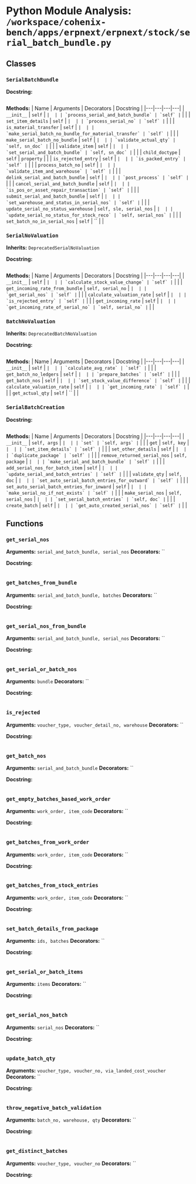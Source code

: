# Python Module Analysis: `/workspace/cohenix-bench/apps/erpnext/erpnext/stock/serial_batch_bundle.py`

## Classes

### `SerialBatchBundle`


**Docstring:**
```

```

**Methods:**
| Name | Arguments | Decorators | Docstring |
|---|---|---|---|
| `__init__` | `self` | `` |  |
| `process_serial_and_batch_bundle` | `self` | `` |  |
| `set_item_details` | `self` | `` |  |
| `process_serial_no` | `self` | `` |  |
| `is_material_transfer` | `self` | `` |  |
| `make_serial_batch_no_bundle_for_material_transfer` | `self` | `` |  |
| `make_serial_batch_no_bundle` | `self` | `` |  |
| `validate_actual_qty` | `self, sn_doc` | `` |  |
| `validate_item` | `self` | `` |  |
| `set_serial_and_batch_bundle` | `self, sn_doc` | `` |  |
| `child_doctype` | `self` | `property` |  |
| `is_rejected_entry` | `self` | `` |  |
| `is_packed_entry` | `self` | `` |  |
| `process_batch_no` | `self` | `` |  |
| `validate_item_and_warehouse` | `self` | `` |  |
| `delink_serial_and_batch_bundle` | `self` | `` |  |
| `post_process` | `self` | `` |  |
| `cancel_serial_and_batch_bundle` | `self` | `` |  |
| `is_pos_or_asset_repair_transaction` | `self` | `` |  |
| `submit_serial_and_batch_bundle` | `self` | `` |  |
| `set_warehouse_and_status_in_serial_nos` | `self` | `` |  |
| `update_serial_no_status_warehouse` | `self, sle, serial_nos` | `` |  |
| `update_serial_no_status_for_stock_reco` | `self, serial_nos` | `` |  |
| `set_batch_no_in_serial_nos` | `self` | `` |  |


### `SerialNoValuation`
**Inherits:** `DeprecatedSerialNoValuation`


**Docstring:**
```

```

**Methods:**
| Name | Arguments | Decorators | Docstring |
|---|---|---|---|
| `__init__` | `self` | `` |  |
| `calculate_stock_value_change` | `self` | `` |  |
| `get_incoming_rate_from_bundle` | `self, serial_no` | `` |  |
| `get_serial_nos` | `self` | `` |  |
| `calculate_valuation_rate` | `self` | `` |  |
| `is_rejected_entry` | `self` | `` |  |
| `get_incoming_rate` | `self` | `` |  |
| `get_incoming_rate_of_serial_no` | `self, serial_no` | `` |  |


### `BatchNoValuation`
**Inherits:** `DeprecatedBatchNoValuation`


**Docstring:**
```

```

**Methods:**
| Name | Arguments | Decorators | Docstring |
|---|---|---|---|
| `__init__` | `self` | `` |  |
| `calculate_avg_rate` | `self` | `` |  |
| `get_batch_no_ledgers` | `self` | `` |  |
| `prepare_batches` | `self` | `` |  |
| `get_batch_nos` | `self` | `` |  |
| `set_stock_value_difference` | `self` | `` |  |
| `calculate_valuation_rate` | `self` | `` |  |
| `get_incoming_rate` | `self` | `` |  |
| `get_actual_qty` | `self` | `` |  |


### `SerialBatchCreation`


**Docstring:**
```

```

**Methods:**
| Name | Arguments | Decorators | Docstring |
|---|---|---|---|
| `__init__` | `self, args` | `` |  |
| `set` | `self, args` | `` |  |
| `get` | `self, key` | `` |  |
| `set_item_details` | `self` | `` |  |
| `set_other_details` | `self` | `` |  |
| `duplicate_package` | `self` | `` |  |
| `remove_returned_serial_nos` | `self, package` | `` |  |
| `make_serial_and_batch_bundle` | `self` | `` |  |
| `add_serial_nos_for_batch_item` | `self` | `` |  |
| `update_serial_and_batch_entries` | `self` | `` |  |
| `validate_qty` | `self, doc` | `` |  |
| `set_auto_serial_batch_entries_for_outward` | `self` | `` |  |
| `set_auto_serial_batch_entries_for_inward` | `self` | `` |  |
| `make_serial_no_if_not_exists` | `self` | `` |  |
| `make_serial_nos` | `self, serial_nos` | `` |  |
| `set_serial_batch_entries` | `self, doc` | `` |  |
| `create_batch` | `self` | `` |  |
| `get_auto_created_serial_nos` | `self` | `` |  |





## Functions

### `get_serial_nos`
**Arguments:** `serial_and_batch_bundle, serial_nos`
**Decorators:** ``

**Docstring:**
```

```
### `get_batches_from_bundle`
**Arguments:** `serial_and_batch_bundle, batches`
**Decorators:** ``

**Docstring:**
```

```
### `get_serial_nos_from_bundle`
**Arguments:** `serial_and_batch_bundle, serial_nos`
**Decorators:** ``

**Docstring:**
```

```
### `get_serial_or_batch_nos`
**Arguments:** `bundle`
**Decorators:** ``

**Docstring:**
```

```
### `is_rejected`
**Arguments:** `voucher_type, voucher_detail_no, warehouse`
**Decorators:** ``

**Docstring:**
```

```
### `get_batch_nos`
**Arguments:** `serial_and_batch_bundle`
**Decorators:** ``

**Docstring:**
```

```
### `get_empty_batches_based_work_order`
**Arguments:** `work_order, item_code`
**Decorators:** ``

**Docstring:**
```

```
### `get_batches_from_work_order`
**Arguments:** `work_order, item_code`
**Decorators:** ``

**Docstring:**
```

```
### `get_batches_from_stock_entries`
**Arguments:** `work_order, item_code`
**Decorators:** ``

**Docstring:**
```

```
### `set_batch_details_from_package`
**Arguments:** `ids, batches`
**Decorators:** ``

**Docstring:**
```

```
### `get_serial_or_batch_items`
**Arguments:** `items`
**Decorators:** ``

**Docstring:**
```

```
### `get_serial_nos_batch`
**Arguments:** `serial_nos`
**Decorators:** ``

**Docstring:**
```

```
### `update_batch_qty`
**Arguments:** `voucher_type, voucher_no, via_landed_cost_voucher`
**Decorators:** ``

**Docstring:**
```

```
### `throw_negative_batch_validation`
**Arguments:** `batch_no, warehouse, qty`
**Decorators:** ``

**Docstring:**
```

```
### `get_distinct_batches`
**Arguments:** `voucher_type, voucher_no`
**Decorators:** ``

**Docstring:**
```

```

